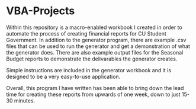 # VBA-Projects
Within this repository is a macro-enabled workbook I created in order to automate the process of creating financial reports for CU Student Government.
In addition to the generator program, there are example .csv files that can be used to run the generator and get a demonstration of what the generator does.
There are also example output files for the Seasonal Budget reports to demonstrate the delivarables the generator creates. 

Simple instructions are included in the generator workbook and it is designed to be a very easy-to-use application.

Overall, this program I have written has been able to bring down the lead time for creating these reports from upwards of one week, down to just 15-30 minutes. 
